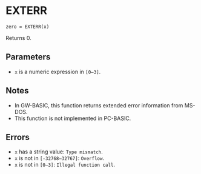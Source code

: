 # EXTERR
`zero = EXTERR(x)`

Returns 0.

## Parameters
* `x` is a numeric expression in `[0—3]`.

## Notes
* In GW-BASIC, this function returns extended error information from MS-DOS.
* This function is not implemented in PC-BASIC.
## Errors
* `x` has a string value: `Type mismatch`.
* `x` is not in `[-32768—32767]`: `Overflow`.
* `x` is not in `[0—3]`: `Illegal function call`.